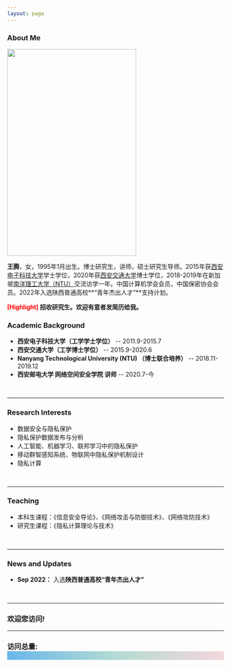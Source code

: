 ```yaml
---
layout: page
---
```


### About Me

<img src="https://xiyueyiwan.github.io/teng_life.jpg" class="floatpic" width="300" height="480">

**王腾**，女，1995年1月出生。博士研究生，讲师，硕士研究生导师。2015年获[西安电子科技大学](https://www.xidian.edu.cn/)学士学位，2020年获[西安交通大学](https://www.xjtu.edu.cn/)博士学位，2018-2019年在新加坡[南洋理工大学（NTU）](https://www.ntu.edu.sg/)交流访学一年。中国计算机学会会员，中国保密协会会员。2022年入选陕西普通高校**“青年杰出人才”**支持计划。

**<font color='red'>[Highlight]</font> 招收研究生。欢迎有意者发简历给我。**
<br>

### Academic Background
- **西安电子科技大学（工学学士学位）** -- 2011.9-2015.7
- **西安交通大学（工学博士学位）** -- 2015.9-2020.6
- **Nanyang Technological University (NTU) （博士联合培养）** -- 2018.11-2019.12
- **西安邮电大学 网络空间安全学院 讲师** -- 2020.7-今
<br>

---

### Research Interests
- 数据安全与隐私保护
- 隐私保护数据发布与分析
- 人工智能、机器学习、联邦学习中的隐私保护
- 移动群智感知系统、物联网中隐私保护机制设计
- 隐私计算
<br>

---

### Teaching
- 本科生课程：《信息安全导论》、《网络攻击与防御技术》、《网络攻防技术》
- 研究生课程：《隐私计算理论与技术》
<br>

---

### News and Updates
- **Sep 2022：** 入选**陕西普通高校“青年杰出人才”**
<br>

---

<div class="code info-unit">
    <h3 class="info-header"><i class="iconfont icon-favorite"></i> <span class="info-title" contenteditable="true">欢迎您访问!</span><span class="unit-remove"></span></h3>
    <hr>
    <h3><script async src="//busuanzi.ibruce.info/busuanzi/2.3/busuanzi.pure.mini.js"></script>
    	<style> .divcss5{text-decoration:underline; color:#F00; text-align:center;}</style>
        <span id="busuanzi_container_site_pv">访问总量:<div class="divcss5" style="background-image: linear-gradient(90deg, rgb(105, 183, 235), rgb(179, 219, 211), rgb(244, 214, 219));"><br><span style= "text-align:center" class="divcss5" id="busuanzi_value_site_pv"></span></div>
    
    
